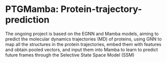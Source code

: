 # PTGMamba: Protein-trajectory-prediction
The ongoing project is based on the EGNN and Mamba models, aiming to predict the molecular dynamics trajectories (MD) of proteins, using GNN to map all the structures in the protein trajectories, embed them with features and obtain pooled vectors, and input them into Mamba to learn to predict future frames through the Selective State Space Model (SSM)
